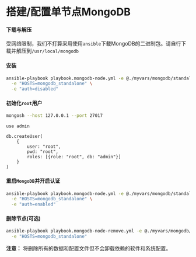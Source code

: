 # 搭建/配置单节点MongoDB

#### 下载与解压

受网络限制，我们不打算采用使用`ansible`下载MongoDB的二进制包。请自行下载并解压到`/usr/local/mongodb`

#### 安装

```bash
ansible-playbook playbook.mongodb-node.yml -e @./myvars/mongodb/standalone.yml \
  -e "HOSTS=mongodb_standalone" \
  -e "auth=disabled"
```

#### 初始化`root`用户

```bash
mongosh --host 127.0.0.1 --port 27017
```

```
use admin

db.createUser(
    {
        user: "root",
        pwd: "root",
        roles: [{role: "root", db: "admin"}]
    }
)
```

#### 重启`MongoDB`并开启认证

```bash
ansible-playbook playbook.mongodb-node.yml -e @./myvars/mongodb/standalone.yml \
  -e "HOSTS=mongodb_standalone" \
  -e "auth=enabled"
```

#### 删除节点(可选)

```bash
ansible-playbook playbook.mongodb-node-remove.yml -e @./myvars/mongodb/standalone.yml \
  -e "HOSTS=mongodb_standalone"
```

**注意：** 将删除所有的数据和配置文件但不会卸载依赖的软件和系统配置。
